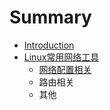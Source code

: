# Summary

* [Introduction](README.md)
* [Linux常用网络工具](linuxchang-yong-wang-luo-gong-ju.md)
  * [网络配置相关](linuxchang-yong-wang-luo-gong-ju/wang-luo-pei-zhi-xiang-guan.md)
  * 路由相关
  * 其他

